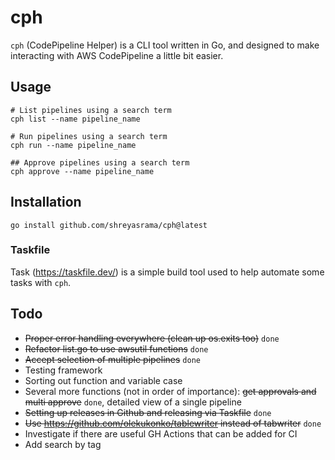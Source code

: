 # cph
`cph` (CodePipeline Helper) is a CLI tool written in Go, and designed to make interacting with AWS CodePipeline a little bit easier.

## Usage
```
# List pipelines using a search term
cph list --name pipeline_name

# Run pipelines using a search term
cph run --name pipeline_name

## Approve pipelines using a search term
cph approve --name pipeline_name
```

## Installation
`go install github.com/shreyasrama/cph@latest`

### Taskfile
Task (https://taskfile.dev/) is a simple build tool used to help automate some tasks with `cph`.

## Todo
- ~~Proper error handling everywhere (clean up os.exits too)~~ `done`
- ~~Refactor list.go to use awsutil functions~~ `done`
- ~~Accept selection of multiple pipelines~~ `done`
- Testing framework
- Sorting out function and variable case
- Several more functions (not in order of importance): ~~get approvals and multi approve~~ `done`, detailed view of a single pipeline
- ~~Setting up releases in Github and releasing via Taskfile~~ `done`
- ~~Use https://github.com/olekukonko/tablewriter instead of tabwriter~~ `done`
- Investigate if there are useful GH Actions that can be added for CI
- Add search by tag
